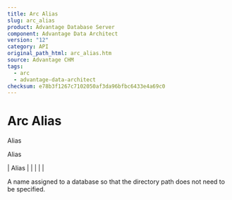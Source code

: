 ```yaml
---
title: Arc Alias
slug: arc_alias
product: Advantage Database Server
component: Advantage Data Architect
version: "12"
category: API
original_path_html: arc_alias.htm
source: Advantage CHM
tags:
  - arc
  - advantage-data-architect
checksum: e78b3f1267c7102050af3da96bfbc6433e4a69c0
---
```


# Arc Alias

Alias

Alias

| Alias |  |  |  |  |

A name assigned to a database so that the directory path does not need to be specified.
